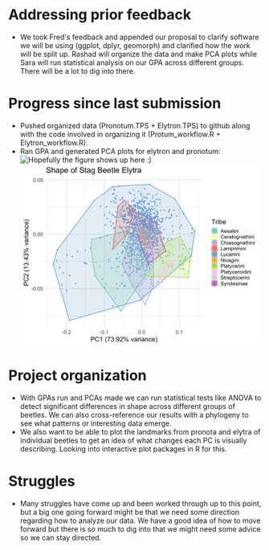 # Addressing prior feedback
- We took Fred's feedback and appended our proposal to clarify software we will be using (ggplot, dplyr, geomorph) and clarified how the work will be split up. Rashad will organize the data and make PCA plots while Sara will run statistical analysis on our GPA across different groups. There will be a lot to dig into there.

# Progress since last submission
- Pushed organized data (Pronotum.TPS + Elytron.TPS) to github along with the code involved in organizing it (Protum_workflow.R + Elytron_workflow.R).
- Ran GPA and generated PCA plots for elytron and pronotum:
![Hopefully the figure shows up here :)](/Users/cmdb/Desktop/qbb_project/Project_work/Pronotum/Pronotum_plot.png)
![Hopefully the figure shows up here too :)](./Elytron_plot.png)

# Project organization
- With GPAs run and PCAs made we can run statistical tests like ANOVA to detect significant differences in shape across different groups of beetles. We can also cross-reference our results with a phylogeny to see what patterns or interesting data emerge.
- We also want to be able to plot the landmarks from pronota and elytra of individual beetles to get an idea of what changes each PC is visually describing. Looking into interactive plot packages in R for this.

# Struggles
- Many struggles have come up and been worked through up to this point, but a big one going forward might be that we need some direction regarding how to analyze our data. We have a good idea of how to move forward but there is so much to dig into that we might need some advice so we can stay directed.